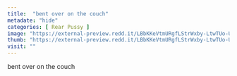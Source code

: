 ```yaml
---
title:  "bent over on the couch"
metadate: "hide"
categories: [ Rear Pussy ]
image: "https://external-preview.redd.it/LBbKKeVtmURgfLStrWxby-LtwTUo-UvALeZxCi5umXg.jpg?auto=webp&s=d14a47319b4665f32aadffcc60efa0f379843e63"
thumb: "https://external-preview.redd.it/LBbKKeVtmURgfLStrWxby-LtwTUo-UvALeZxCi5umXg.jpg?width=1080&crop=smart&auto=webp&s=290869ef18a03205612cb8867867936bc5f0d241"
visit: ""
---
```

bent over on the couch
